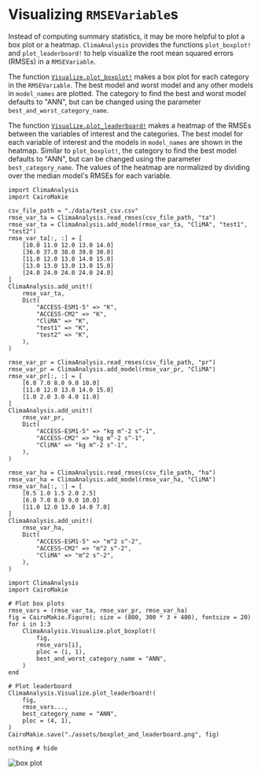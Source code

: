 # Visualizing `RMSEVariable`s

Instead of computing summary statistics, it may be more helpful to plot a box plot or a
heatmap. `ClimaAnalysis` provides the functions `plot_boxplot!` and `plot_leaderboard!`
to help visualize the root mean squared errors (RMSEs) in a `RMSEVariable`.

The function [`Visualize.plot_boxplot!`](@ref) makes a box plot for each
category in the `RMSEVariable`. The best model and worst model and any other models in
`model_names` are plotted. The category to find the best and worst model defaults to
"ANN", but can be changed using the parameter `best_and_worst_category_name`.

The function [`Visualize.plot_leaderboard!`](@ref) makes a heatmap of the
RMSEs between the variables of interest and the categories. The best model for each variable
of interest and the models in `model_names` are shown in the heatmap. Similar to
`plot_boxplot!`, the category to find the best model defaults to "ANN", but can be changed
using the parameter `best_category_name`. The values of the heatmap are normalized by
dividing over the median model's RMSEs for each variable.

```@setup plotting
import ClimaAnalysis
import CairoMakie

csv_file_path = "./data/test_csv.csv"
rmse_var_ta = ClimaAnalysis.read_rmses(csv_file_path, "ta")
rmse_var_ta = ClimaAnalysis.add_model(rmse_var_ta, "CliMA", "test1", "test2")
rmse_var_ta[:, :] = [
    [10.0 11.0 12.0 13.0 14.0]
    [36.0 37.0 38.0 39.0 30.0]
    [11.0 12.0 13.0 14.0 15.0]
    [13.0 13.0 13.0 13.0 15.0]
    [24.0 24.0 24.0 24.0 24.0]
]
ClimaAnalysis.add_unit!(
    rmse_var_ta,
    Dict(
        "ACCESS-ESM1-5" => "K",
        "ACCESS-CM2" => "K",
        "CliMA" => "K",
        "test1" => "K",
        "test2" => "K",
    ),
)

rmse_var_pr = ClimaAnalysis.read_rmses(csv_file_path, "pr")
rmse_var_pr = ClimaAnalysis.add_model(rmse_var_pr, "CliMA")
rmse_var_pr[:, :] = [
    [6.0 7.0 8.0 9.0 10.0]
    [11.0 12.0 13.0 14.0 15.0]
    [1.0 2.0 3.0 4.0 11.0]
]
ClimaAnalysis.add_unit!(
    rmse_var_pr,
    Dict(
        "ACCESS-ESM1-5" => "kg m^-2 s^-1",
        "ACCESS-CM2" => "kg m^-2 s^-1",
        "CliMA" => "kg m^-2 s^-1",
    ),
)

rmse_var_ha = ClimaAnalysis.read_rmses(csv_file_path, "ha")
rmse_var_ha = ClimaAnalysis.add_model(rmse_var_ha, "CliMA")
rmse_var_ha[:, :] = [
    [0.5 1.0 1.5 2.0 2.5]
    [6.0 7.0 8.0 9.0 10.0]
    [11.0 12.0 13.0 14.0 7.0]
]
ClimaAnalysis.add_unit!(
    rmse_var_ha,
    Dict(
        "ACCESS-ESM1-5" => "m^2 s^-2",
        "ACCESS-CM2" => "m^2 s^-2",
        "CliMA" => "m^2 s^-2",
    ),
)
```

```@example plotting
import ClimaAnalysis
import CairoMakie

# Plot box plots
rmse_vars = (rmse_var_ta, rmse_var_pr, rmse_var_ha)
fig = CairoMakie.Figure(; size = (800, 300 * 3 + 400), fontsize = 20)
for i in 1:3
    ClimaAnalysis.Visualize.plot_boxplot!(
        fig,
        rmse_vars[i],
        ploc = (i, 1),
        best_and_worst_category_name = "ANN",
    )
end

# Plot leaderboard
ClimaAnalysis.Visualize.plot_leaderboard!(
    fig,
    rmse_vars...,
    best_category_name = "ANN",
    ploc = (4, 1),
)
CairoMakie.save("./assets/boxplot_and_leaderboard.png", fig)

nothing # hide
```

![box plot](./assets/boxplot_and_leaderboard.png)